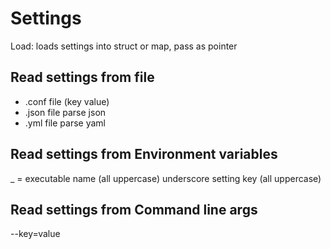 # Settings
Load: loads settings into struct or map, pass as pointer

## Read settings from file
- .conf file (key value)
- .json file parse json
- .yml file parse yaml

## Read settings from Environment variables
<prg>_<key> = <value>
executable name (all uppercase)
underscore
setting key (all uppercase)

## Read settings from Command line args
<prg> --key=value


